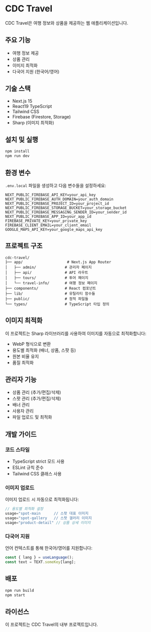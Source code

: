 # CDC Travel

CDC Travel은 여행 정보와 상품을 제공하는 웹 애플리케이션입니다.

## 주요 기능

- 여행 정보 제공
- 상품 관리
- 이미지 최적화
- 다국어 지원 (한국어/영어)

## 기술 스택

- Next.js 15
- React19 TypeScript
- Tailwind CSS
- Firebase (Firestore, Storage)
- Sharp (이미지 최적화)

## 설치 및 실행

```bash
npm install
npm run dev
```

## 환경 변수

`.env.local` 파일을 생성하고 다음 변수들을 설정하세요:

```
NEXT_PUBLIC_FIREBASE_API_KEY=your_api_key
NEXT_PUBLIC_FIREBASE_AUTH_DOMAIN=your_auth_domain
NEXT_PUBLIC_FIREBASE_PROJECT_ID=your_project_id
NEXT_PUBLIC_FIREBASE_STORAGE_BUCKET=your_storage_bucket
NEXT_PUBLIC_FIREBASE_MESSAGING_SENDER_ID=your_sender_id
NEXT_PUBLIC_FIREBASE_APP_ID=your_app_id
FIREBASE_PRIVATE_KEY=your_private_key
FIREBASE_CLIENT_EMAIL=your_client_email
GOOGLE_MAPS_API_KEY=your_google_maps_api_key
```

## 프로젝트 구조

```
cdc-travel/
├── app/                    # Next.js App Router
│   ├── admin/             # 관리자 페이지
│   ├── api/               # API 라우트
│   ├── tours/             # 투어 페이지
│   └── travel-info/       # 여행 정보 페이지
├── components/            # React 컴포넌트
├── lib/                   # 유틸리티 함수들
├── public/                # 정적 파일들
└── types/                 # TypeScript 타입 정의
```

## 이미지 최적화

이 프로젝트는 Sharp 라이브러리를 사용하여 이미지를 자동으로 최적화합니다:

- WebP 형식으로 변환
- 용도별 최적화 (배너, 상품, 스팟 등)
- 원본 비율 유지
- 품질 최적화

## 관리자 기능

- 상품 관리 (추가/편집/삭제)
- 스팟 관리 (추가/편집/삭제)
- 배너 관리
- 사용자 관리
- 파일 업로드 및 최적화

## 개발 가이드

### 코드 스타일

- TypeScript strict 모드 사용
- ESLint 규칙 준수
- Tailwind CSS 클래스 사용

### 이미지 업로드

이미지 업로드 시 자동으로 최적화됩니다:

```typescript
// 용도별 최적화 설정
usage="spot-main      // 스팟 대표 이미지
usage="spot-gallery   // 스팟 갤러리 이미지
usage="product-detail" // 상품 상세 이미지
```

### 다국어 지원

언어 컨텍스트를 통해 한국어/영어를 지원합니다:

```typescript
const { lang } = useLanguage();
const text = TEXT.someKey[lang];
```

## 배포

```bash
npm run build
npm start
```

## 라이선스

이 프로젝트는 CDC Travel의 내부 프로젝트입니다.
